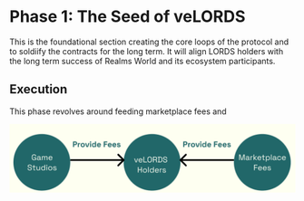# Phase 1: The Seed of veLORDS
This is the foundational section creating the core loops of the protocol and to soldiify the contracts for the long term. It will align LORDS holders with the long term success of Realms World and its ecosystem participants.

## Execution
This phase revolves around feeding marketplace fees and 


![phase1](https://github.com/Calcutatator/TLP/blob/main/Images/Phase1.png)